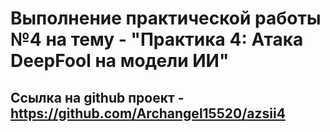 # Выполнение практической работы №4 на тему - "Практика 4: Атака DeepFool на модели ИИ"

## Ссылка на github проект - https://github.com/Archangel15520/azsii4


